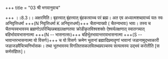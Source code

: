 +++
title = "03 श्री भगवानुवाच"

+++
।।8.3।। अक्षरमिति। बृहत्त्वात् बृंहत्त्वात् बृंहकत्वाच्च परं ब्रह्म। अत
एव अध्यात्मशब्दवाच्यं यतः स्वः अनिवृत्तिधर्मा +++(N निवृत्तिधर्मा K
अनिवृत्तधर्मा)+++ चैतान्याख्यो ( चैतन्यभावः) भावः। तस्य च चैतन्यस्वभावस्य
ब्रह्मणोऽपरिच्छिन्नबाह्यलक्षणतया क्रोडीकृतविश्वशक्तेः ऐश्वर्यलक्षणात्
स्वातन्त्र्यात् बहिर्भावावभासनात्मा +++(N -- भासनात्सः)+++
बहिर्भूतभावान्तरावभासनात्मा +++(S -- भावान्तरभासनात्मा यो विसर्गः)+++ च यो
विसर्गः क्रमेण भूतानां ब्रह्मादिप्रमातॄणां भावानां जडानामुद्भवकारी
जडाजडवैचित्र्यनिर्भासकः। तथा भूतभावस्य विगलितसकलवितथप्रपञ्चस्य
सत्यत्वस्य उद्भवं करोतीति \[स कर्मसंज्ञितः\]।
